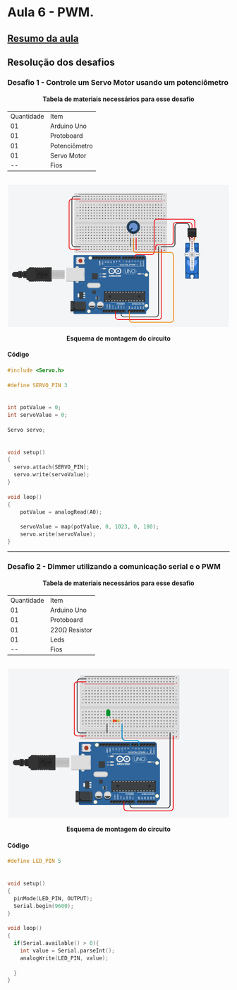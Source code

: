 <h1>Aula 6 - PWM.</h1>

<a href="https://github.com/RAS-UFPB/Resumo-das-aulas-do-Grupo-de-Robotica/blob/main/Resumo%20aula%204"><h2>Resumo da aula</h2></a>

<h2>Resolução dos desafios</h2>

<h3>Desafio 1 - Controle um Servo Motor usando um potenciômetro</h3>

<div align='center'>
    <h4>Tabela de materiais necessários para esse desafio</h4>
    <table>
        <tr><td>Quantidade</td> <td>Item</td></tr>
        <tr><td>01</td> <td>Arduino Uno</td></tr>
        <tr><td>01</td> <td>Protoboard</td></tr>
        <tr><td>01</td> <td>Potenciômetro</td></tr>
        <tr><td>01</td> <td>Servo Motor</td></tr>
        <tr><td>--</td> <td>Fios</td></tr>
    </table>
</div>

<br>
<div align="center"><img src="./images/A06D01.png" alt="" width="500px">
    <p><b>Esquema de montagem do circuito</b></p>
</div>

<h4>Código</h4>

```c++
#include <Servo.h>

#define SERVO_PIN 3


int potValue = 0;
int servoValue = 0;

Servo servo;


void setup()
{
  servo.attach(SERVO_PIN);
  servo.write(servoValue);
}

void loop()
{
	potValue = analogRead(A0);
  
  	servoValue = map(potValue, 0, 1023, 0, 180);
  	servo.write(servoValue);
}

```

<hr>

<h3>Desafio 2 - Dimmer utilizando a comunicação serial e o PWM</h3>

<div align='center'>
    <h4>Tabela de materiais necessários para esse desafio</h4>
    <table>
        <tr><td>Quantidade</td> <td>Item</td></tr>
        <tr><td>01</td> <td>Arduino Uno</td></tr>
        <tr><td>01</td> <td>Protoboard</td></tr>
        <tr><td>01</td> <td>220Ω Resistor</td></tr>
        <tr><td>01</td> <td>Leds</td></tr>
        <tr><td>--</td> <td>Fios</td></tr>
    </table>
</div>

<br>
<div align="center"><img src="./images/A06D02.png" alt="" width="500px">
    <p><b>Esquema de montagem do circuito</b></p>
</div>

<h4>Código</h4>

```c++
#define LED_PIN 5


void setup()
{
  pinMode(LED_PIN, OUTPUT);
  Serial.begin(9600);
}

void loop()
{
  if(Serial.available() > 0){
  	int value = Serial.parseInt();
    analogWrite(LED_PIN, value);

  }
}
```
